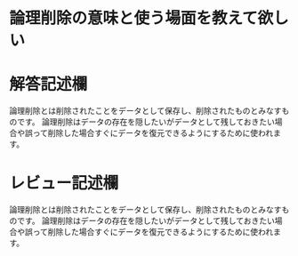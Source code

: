 # 論理削除の意味と使う場面を教えて欲しい
# 解答記述欄
論理削除とは削除されたことをデータとして保存し、削除されたものとみなすものです。
論理削除はデータの存在を隠したいがデータとして残しておきたい場合や誤って削除した場合すぐにデータを復元できるようにするために使われます。

# レビュー記述欄
論理削除とは削除されたことをデータとして保存し、削除されたものとみなすものです。
論理削除はデータの存在を隠したいがデータとして残しておきたい場合や誤って削除した場合すぐにデータを復元できるようにするために使われます。
